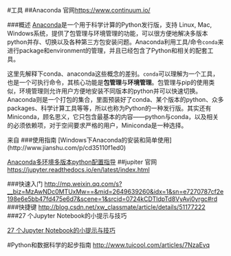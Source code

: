 #工具
##Anaconda
官网<https://www.continuum.io/> 

###概述
<a href="https://www.continuum.io/why-anaconda" target="_blank">Anaconda</a>是一个用于科学计算的Python发行版，支持 Linux, Mac, Windows系统，提供了包管理与环境管理的功能，可以很方便地解决多版本python并存、切换以及各种第三方包安装问题。Anaconda利用工具/命令<code>conda</code>来进行package和environment的管理，并且已经包含了Python和相关的配套工具。</p>
<p>这里先解释下conda、anaconda这些概念的差别。<code>conda</code>可以理解为一个工具，也是一个可执行命令，其核心功能是<strong>包管理</strong>与<strong>环境管理</strong>。包管理与pip的使用类似，环境管理则允许用户方便地安装不同版本的python并可以快速切换。Anaconda则是一个打包的集合，里面预装好了conda、某个版本的python、众多packages、科学计算工具等等，所以也称为Python的一种发行版。其实还有Miniconda，顾名思义，它只包含最基本的内容——python与conda，以及相关的必须依赖项，对于空间要求严格的用户，Miniconda是一种选择。</p>
来自<http://python.jobbole.com/86236/>
###使用指南
[Windows下Anaconda的安装和简单使用](http://www.jianshu.com/p/cd35110f1ed0)

[Anaconda多环境多版本python配置指导](http://www.jianshu.com/p/d2e15200ee9b)
##jupiter
官网<https://jupyter.readthedocs.io/en/latest/index.html>

###快速入门
<http://mp.weixin.qq.com/s?__biz=MzAwNDc0MTUxMw==&mid=2649639260&idx=1&sn=e7270787cf2e198e6e5bb47fd475e6d7&scene=1&srcid=0724kCDTldpTd8VyAvj0yrgc#rd>
###快捷键
<http://blog.csdn.net/xw_classmate/article/details/51177222>
###27 个Jupyter Notebook的小提示与技巧 

[27 个Jupyter Notebook的小提示与技巧 ](http://www.liuchengxu.org/pelican-blog/jupyter-notebook-tips.html)

#Python和数据科学的起步指南
<http://www.tuicool.com/articles/7NzaEvq>

